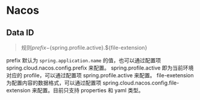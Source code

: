 # Nacos

## Data ID

> 规则${prefix}-${spring.profile.active}.${file-extension}

prefix 默认为 `spring.application.name` 的值，也可以通过配置项 spring.cloud.nacos.config.prefix 来配置。
spring.profile.active 即为当前环境对应的 profile，可以通过配置项 spring.profile.active 来配置。
file-exetension 为配置内容的数据格式，可以通过配置项 spring.cloud.nacos.config.file-extension 来配置。目前只支持 properties 和 yaml 类型。